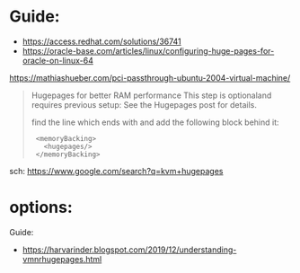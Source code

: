# Guide:
- https://access.redhat.com/solutions/36741
- https://oracle-base.com/articles/linux/configuring-huge-pages-for-oracle-on-linux-64

https://mathiashueber.com/pci-passthrough-ubuntu-2004-virtual-machine/

>Hugepages for better RAM performance
>This step is optionaland requires previous setup: See the Hugepages post for details.
>
>find the line which ends with </currentMemory> and add the following block behind it:
>```
>  <memoryBacking>   
>    <hugepages/> 
>  </memoryBacking>
>```

sch: https://www.google.com/search?q=kvm+hugepages

# options:
Guide:
- https://harvarinder.blogspot.com/2019/12/understanding-vmnrhugepages.html
